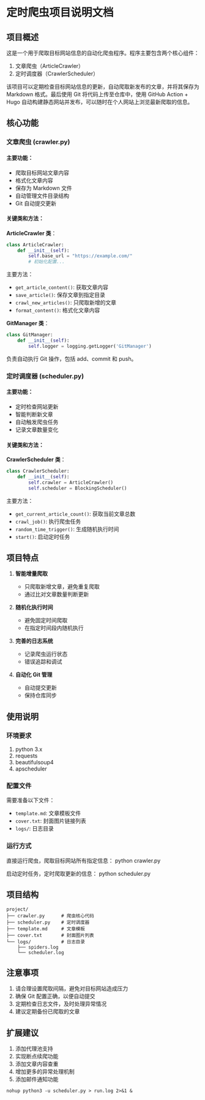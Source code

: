 # 定时爬虫项目说明文档

## 项目概述

这是一个用于爬取目标网站信息的自动化爬虫程序。程序主要包含两个核心组件：

1. 文章爬虫（ArticleCrawler）
2. 定时调度器（CrawlerScheduler）

该项目可以定期检查目标网站信息的更新，自动爬取新发布的文章，并将其保存为 Markdown 格式。最后使用 Git 将代码上传至仓库中，使用 GitHub Action + Hugo 自动构建静态网站并发布，可以随时在个人网站上浏览最新爬取的信息。

## 核心功能

### 文章爬虫 (crawler.py)

#### 主要功能：
- 爬取目标网站文章内容
- 格式化文章内容
- 保存为 Markdown 文件
- 自动管理文件目录结构
- Git 自动提交更新

#### 关键类和方法：

**ArticleCrawler 类**：

```python
class ArticleCrawler:
    def __init__(self):
        self.base_url = "https://example.com/"
        # 初始化配置...
```
主要方法：
- `get_article_content()`: 获取文章内容
- `save_article()`: 保存文章到指定目录
- `crawl_new_articles()`: 只爬取新增的文章
- `format_content()`: 格式化文章内容

**GitManager 类**：

```python
class GitManager:
    def __init__(self):
        self.logger = logging.getLogger('GitManager')
```

负责自动执行 Git 操作，包括 add、commit 和 push。

### 定时调度器 (scheduler.py)

#### 主要功能：
- 定时检查网站更新
- 智能判断新文章
- 自动触发爬虫任务
- 记录文章数量变化

#### 关键类和方法：

**CrawlerScheduler 类**：

```python
class CrawlerScheduler:
    def __init__(self):
        self.crawler = ArticleCrawler()
        self.scheduler = BlockingScheduler()
```

主要方法：
- `get_current_article_count()`: 获取当前文章总数
- `crawl_job()`: 执行爬虫任务
- `random_time_trigger()`: 生成随机执行时间
- `start()`: 启动定时任务

## 项目特点

1. **智能增量爬取**
   - 只爬取新增文章，避免重复爬取
   - 通过比对文章数量判断更新

2. **随机化执行时间**
   - 避免固定时间爬取
   - 在指定时间段内随机执行

3. **完善的日志系统**
   - 记录爬虫运行状态
   - 错误追踪和调试

4. **自动化 Git 管理**
   - 自动提交更新
   - 保持仓库同步

## 使用说明

### 环境要求
1. python 3.x
2. requests
3. beautifulsoup4
4. apscheduler

### 配置文件
需要准备以下文件：
- `template.md`: 文章模板文件
- `cover.txt`: 封面图片链接列表
- `logs/`: 日志目录

### 运行方式

直接运行爬虫，爬取目标网站所有指定信息：
python crawler.py

启动定时任务，定时爬取更新的信息：
python scheduler.py

## 项目结构

```shell
project/
├── crawler.py      # 爬虫核心代码
├── scheduler.py    # 定时调度器
├── template.md     # 文章模板
├── cover.txt       # 封面图片列表
└── logs/           # 日志目录
    ├── spiders.log
    └── scheduler.log
```
## 注意事项

1. 请合理设置爬取间隔，避免对目标网站造成压力
2. 确保 Git 配置正确，以便自动提交
3. 定期检查日志文件，及时处理异常情况
4. 建议定期备份已爬取的文章

## 扩展建议

1. 添加代理池支持
2. 实现断点续爬功能
3. 添加文章内容查重
4. 增加更多的异常处理机制
5. 添加邮件通知功能

```shell
nohup python3 -u scheduler.py > run.log 2>&1 &
```
